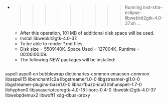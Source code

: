 * >>>>>>>>> Running inst-xtra-eclipse-libwebkit2gtk-4.0-37.sh ...
  * After this operation, 101 MB of additional disk space will be used.
  * Install libwebkit2gtk-4.0-37.
  * To be able to render *.md files.
  * Disk size = 5509140K. Space Used = 127004K. Runtime = 00:00:00:09.
  * The following NEW packages will be installed:
  ```bash
aspell aspell-en bubblewrap dictionaries-common emacsen-common
libaspell15 libenchant1c2a libgstreamer1.0-0 libgstreamer-gl1.0-0 libgstreamer-plugins-base1.0-0
libharfbuzz-icu0 libhunspell-1.7-0 libhyphen0 libjavascriptcoregtk-4.0-18 liborc-0.4-0
libwebkit2gtk-4.0-37 libwebpdemux2 libwoff1 xdg-dbus-proxy
  ```
